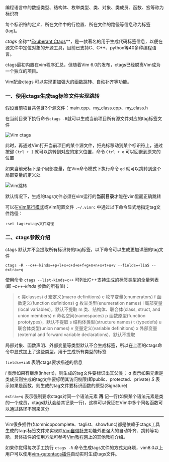 编程语言中的数据类型、结构体、枚举类型、类、对象、类成员、函数、宏等称为标识符

每个标识符的定义、所在文件中的行位置、所在文件的路径等信息称为标签(tag)。

*ctags* 全称**[Exuberant Ctags](http://ctags.sourceforge.net/)**，是一款著名的用于生成代码标签信息，以便在源文件中定位对象的开源工具，目前已支持C、C++、python等40多种编程语言。

ctags最初内置在vim程序汇总，但随着Vim 6.0的发布，ctags已经脱离Vim成为一个独立的项目。

Vim配合ctags 可以实现更加强大的函数跳转、自动补齐等功能。

### 一、使用ctags生成tag标签文件实现跳转

假设当前项目共包含3个源文件：main.cpp、my_class.cpp、my_class.h

在当前目录下执行命令`ctags -R`就可以生成当前项目所有源文件对应的tag标签文件

![Vim ctags](https://image.vimjc.com/images/691e0c29gy1fnnitu9wefj20bj044glf.jpg)

此时，再通过Vim打开当前项目的某个源文件，把光标移动到某个标识符上，通过按键 `Ctrl + ]` 就可以跳转到对应的定义位置，命令 `Ctrl + o` 可以回退到原来的位置

如果当前光标下是个局部变量，在Vim命令模式下执行命令 `gd` 就可以跳转到这个局部变量的定义处

![Vim跳转](https://image.vimjc.com/images/691e0c29gy1fnnj08ml3qg20k807x3zq.gif)

默认情况下，生成的tags文件必须在vim运行的**当前目录**才能在vim里面正确跳转

可以在[Vim尾行模式](https://vimjc.com/vim-edit-command.html)或Vim配置文件 `.~/.vimrc` 中通过以下命令显式地指定tag文件路径：

```
:set tags+=tags文件路径
```

### 二、ctags参数介绍

ctags 默认并不会提取所有标识符的tag标签，以下命令可以生成更加详细的tag文件

```
ctags -R --c++-kinds=+p+l+x+c+d+e+f+g+m+n+s+t+u+v --fields=+liaS --extra=+q
```

使用命令 `ctags --list-kinds=c++` 可列出C++支持生成的标签类型的全量列表(即 *–c++-kinds* 参数的所有值)：

> c    类classes)
> d    宏定义(macro definitions)
> e    枚举变量(enumerators)
> f    函数定义(function definitions)
> g    枚举类型(enumeration names)
> l    局部变量(local variables)，默认不提取
> m    类、结构体、联合体(class, struct, and union members)
> n    命名空间(namespaces)
> p    函数原型(function prototypes)，默认不提取
> s    结构体类型(structure names)
> t    (typedefs)
> u    联合体类型(union names)
> v    变量定义(variable definitions)
> x    外部变量(external and forward variable declarations)，默认不提取

局部对象、函数声明、外部变量等类型默认不会生成标签，所以在上面的ctags命令中显式加上了这些类型，用于生成所有类型的标签

`fields=+iaS` 表明ctags要求描述的信息

*i* 表示如果有继承(inherit)，则生成的tag文件要标识出其父类；
*a* 表示如果元素是类成员则生成的tag文件要标明其访问权限(即public、protected、private)
*S* 表示如果是函数，则生成的tag文件要标识函数的原型(Signature)

`extra=+q` 表示强制要求ctags对同一个语法元素 **再** 记一行(如果某个语法元素是类的一个成员，ctags默认会给其记录一行)，这样可以保证在Vim中多个同名函数可以通过路径不同来区分

------

Vim很多插件(如omnicppcomplete、taglist、showfunc)都是依赖于ctags工具生成的tags标签文件来实现除[Vim自带补齐](https://vimjc.com/vim-auto-complement.html)功能外更强大的自动补齐、跳转等功能，具体插件的使用方法可参考[Vim教程网](https://vimjc.com/)上的其他教程介绍。

如果你觉得每次手工执行 `ctags -R` 命令生成tags文件的方式太麻烦，vim8.0以上用户可以使用[vim-gutentags插件](https://vimjc.com/vim-gutentags.html)自动实时生成tags文件。